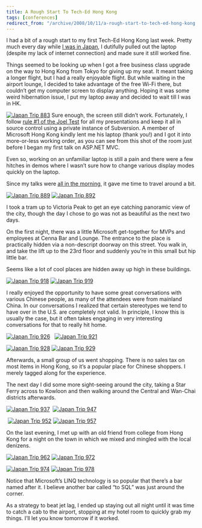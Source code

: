 ```yaml
---
title: A Rough Start To Tech-Ed Hong Kong
tags: [conferences]
redirect_from: "/archive/2008/10/11/a-rough-start-to-tech-ed-hong-kong.aspx/"
---
```


I had a bit of a rough start to my first Tech-Ed Hong Kong last week.
Pretty much every day while [I was in
Japan](https://haacked.com/archive/2008/10/12/japan-trip-2008.aspx "Japan Trip 2008"),
I dutifully pulled out the laptop (despite my lack of internet
connection) and made sure it still worked fine.

Things seemed to be looking up when I got a free business class upgrade
on the way to Hong Kong from Tokyo for giving up my seat. It meant
taking a longer flight, but I had a really enjoyable flight. But while
waiting in the airport lounge, I decided to take advantage of the free
Wi-Fi there, but couldn’t get my computer screen to display anything.
Hoping it was some weird hibernation issue, I put my laptop away and
decided to wait till I was in HK.

[![Japan Trip
883](https://haacked.com/assets/images/haacked_com/WindowsLiveWriter/ARoughStartToTechEdHongKong_12463/Japan%20Trip%20883_thumb.jpg "Japan Trip 883")](https://haacked.com/assets/images/haacked_com/WindowsLiveWriter/ARoughStartToTechEdHongKong_12463/Japan%20Trip%20883.jpg)
Sure enough, the screen still didn’t work. Fortunately, I follow [rule
\#1 of the Joel
Test](http://www.joelonsoftware.com/articles/fog0000000043.html "The Joel Test")
for all my presentations and keep it all in source control using a
private instance of Subversion. A member of Microsoft Hong Kong kindly
lent me his laptop (thank you!) and I got it into more-or-less working
order, as you can see from this shot of the room just before I began my
first talk on ASP.NET MVC.

Even so, working on an unfamiliar laptop is still a pain and there were
a few hitches in demos where I wasn’t sure how to change various display
modes quickly on the laptop.

Since my talks were [all in the
morning](https://haacked.com/archive/2008/09/15/tech-ed-2008-hk.aspx "Speaking Schedule"),
it gave me time to travel around a bit.

[![Japan Trip
889](https://haacked.com/assets/images/haacked_com/WindowsLiveWriter/ARoughStartToTechEdHongKong_12463/Japan%20Trip%20889_thumb.jpg "Japan Trip 889")](https://haacked.com/assets/images/haacked_com/WindowsLiveWriter/ARoughStartToTechEdHongKong_12463/Japan%20Trip%20889.jpg)
[![Japan Trip
892](https://haacked.com/assets/images/haacked_com/WindowsLiveWriter/ARoughStartToTechEdHongKong_12463/Japan%20Trip%20892_thumb.jpg "Japan Trip 892")](https://haacked.com/assets/images/haacked_com/WindowsLiveWriter/ARoughStartToTechEdHongKong_12463/Japan%20Trip%20892.jpg)

I took a tram up to Victoria Peak to get an eye catching panoramic view
of the city, though the day I chose to go was not as beautiful as the
next two days.

On the first night, there was a little Microsoft get-together for MVPs
and employees at Cenna Bar and Lounge. The entrance to the place is
practically hidden via a non-descript doorway on this street. You walk
in, and take the lift up to the 23rd floor and suddenly you’re in this
small but hip little bar.

Seems like a lot of cool places are hidden away up high in these
buildings.

[![Japan Trip
918](https://haacked.com/assets/images/haacked_com/WindowsLiveWriter/ARoughStartToTechEdHongKong_12463/Japan%20Trip%20918_thumb.jpg "Japan Trip 918")](https://haacked.com/assets/images/haacked_com/WindowsLiveWriter/ARoughStartToTechEdHongKong_12463/Japan%20Trip%20918.jpg)
[![Japan Trip
919](https://haacked.com/assets/images/haacked_com/WindowsLiveWriter/ARoughStartToTechEdHongKong_12463/Japan%20Trip%20919_thumb.jpg "Japan Trip 919")](https://haacked.com/assets/images/haacked_com/WindowsLiveWriter/ARoughStartToTechEdHongKong_12463/Japan%20Trip%20919.jpg)

I really enjoyed the opportunity to have some great conversations with
various Chinese people, as many of the attendees were from mainland
China. In our conversations I realized that certain stereotypes we tend
to have over in the U.S. are completely not valid. In principle, I know
this is usually the case, but it often takes engaging in very
interesting conversations for that to really hit home.

[![Japan Trip
926](https://haacked.com/assets/images/haacked_com/WindowsLiveWriter/ARoughStartToTechEdHongKong_12463/Japan%20Trip%20926_thumb.jpg "Japan Trip 926")](https://haacked.com/assets/images/haacked_com/WindowsLiveWriter/ARoughStartToTechEdHongKong_12463/Japan%20Trip%20926.jpg)  
[![Japan Trip
921](https://haacked.com/assets/images/haacked_com/WindowsLiveWriter/ARoughStartToTechEdHongKong_12463/Japan%20Trip%20921_thumb.jpg "Japan Trip 921")](https://haacked.com/assets/images/haacked_com/WindowsLiveWriter/ARoughStartToTechEdHongKong_12463/Japan%20Trip%20921.jpg)

[![Japan Trip
928](https://haacked.com/assets/images/haacked_com/WindowsLiveWriter/ARoughStartToTechEdHongKong_12463/Japan%20Trip%20928_thumb.jpg "Japan Trip 928")](https://haacked.com/assets/images/haacked_com/WindowsLiveWriter/ARoughStartToTechEdHongKong_12463/Japan%20Trip%20928.jpg)
[![Japan Trip
929](https://haacked.com/assets/images/haacked_com/WindowsLiveWriter/ARoughStartToTechEdHongKong_12463/Japan%20Trip%20929_thumb_1.jpg "Japan Trip 929")](https://haacked.com/assets/images/haacked_com/WindowsLiveWriter/ARoughStartToTechEdHongKong_12463/Japan%20Trip%20929_1.jpg)

Afterwards, a small group of us went shopping. There is no sales tax on
most items in Hong Kong, so it’s a popular place for Chinese shoppers. I
merely tagged along for the experience.

The next day I did some more sight-seeing around the city, taking a Star
Ferry across to Kowloon and then walking around the Central and Wan-Chai
districts afterwards.

[![Japan Trip
937](https://haacked.com/assets/images/haacked_com/WindowsLiveWriter/ARoughStartToTechEdHongKong_12463/Japan%20Trip%20937_thumb.jpg "Japan Trip 937")](https://haacked.com/assets/images/haacked_com/WindowsLiveWriter/ARoughStartToTechEdHongKong_12463/Japan%20Trip%20937.jpg) 
[![Japan Trip
947](https://haacked.com/assets/images/haacked_com/WindowsLiveWriter/ARoughStartToTechEdHongKong_12463/Japan%20Trip%20947_thumb.jpg "Japan Trip 947")](https://haacked.com/assets/images/haacked_com/WindowsLiveWriter/ARoughStartToTechEdHongKong_12463/Japan%20Trip%20947.jpg)

 [![Japan Trip
952](https://haacked.com/assets/images/haacked_com/WindowsLiveWriter/ARoughStartToTechEdHongKong_12463/Japan%20Trip%20952_thumb.jpg "Japan Trip 952")](https://haacked.com/assets/images/haacked_com/WindowsLiveWriter/ARoughStartToTechEdHongKong_12463/Japan%20Trip%20952.jpg)
[![Japan Trip
957](https://haacked.com/assets/images/haacked_com/WindowsLiveWriter/ARoughStartToTechEdHongKong_12463/Japan%20Trip%20957_thumb.jpg "Japan Trip 957")](https://haacked.com/assets/images/haacked_com/WindowsLiveWriter/ARoughStartToTechEdHongKong_12463/Japan%20Trip%20957.jpg)

On the last evening, I met up with an old friend from college from Hong
Kong for a night on the town in which we mixed and mingled with the
local denizens.

[![Japan Trip
962](https://haacked.com/assets/images/haacked_com/WindowsLiveWriter/ARoughStartToTechEdHongKong_12463/Japan%20Trip%20962_thumb.jpg "Japan Trip 962")](https://haacked.com/assets/images/haacked_com/WindowsLiveWriter/ARoughStartToTechEdHongKong_12463/Japan%20Trip%20962.jpg)
[![Japan Trip
972](https://haacked.com/assets/images/haacked_com/WindowsLiveWriter/ARoughStartToTechEdHongKong_12463/Japan%20Trip%20972_thumb.jpg "Japan Trip 972")](https://haacked.com/assets/images/haacked_com/WindowsLiveWriter/ARoughStartToTechEdHongKong_12463/Japan%20Trip%20972.jpg)

[![Japan Trip
974](https://haacked.com/assets/images/haacked_com/WindowsLiveWriter/ARoughStartToTechEdHongKong_12463/Japan%20Trip%20974_thumb.jpg "Japan Trip 974")](https://haacked.com/assets/images/haacked_com/WindowsLiveWriter/ARoughStartToTechEdHongKong_12463/Japan%20Trip%20974.jpg)
[![Japan Trip
978](https://haacked.com/assets/images/haacked_com/WindowsLiveWriter/ARoughStartToTechEdHongKong_12463/Japan%20Trip%20978_thumb.jpg "Japan Trip 978")](https://haacked.com/assets/images/haacked_com/WindowsLiveWriter/ARoughStartToTechEdHongKong_12463/Japan%20Trip%20978.jpg)

Notice that Microsoft’s LINQ technology is so popular that there’s a bar
named after it. I believe another bar called “to SQL” was just around
the corner.

As a strategy to beat jet lag, I ended up staying out all night until it
was time to catch a cab to the airport, stopping at my hotel room to
quickly grab my things. I’ll let you know tomorrow if it worked.

